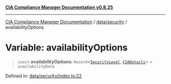 [**CIA Compliance Manager Documentation v0.8.25**](../../../README.md)

***

[CIA Compliance Manager Documentation](../../../modules.md) / [data/security](../README.md) / availabilityOptions

# Variable: availabilityOptions

> `const` **availabilityOptions**: `Record`\<[`SecurityLevel`](../../../types/cia/type-aliases/SecurityLevel.md), [`CIADetails`](../../../types/interfaces/CIADetails.md)\> = `availabilityData`

Defined in: [data/security/index.ts:22](https://github.com/Hack23/cia-compliance-manager/blob/b7816746b3b7f5e02cb18303af9cc6696a8caef9/src/data/security/index.ts#L22)
